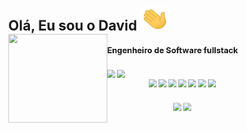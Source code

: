 # Olá, Eu sou o David <img src="https://github.com/Leoruiz197/Leoruiz197/blob/main/img/Hi.gif" width="60px" height="48px"><img align = "left" height = "180px" width = "200px" src = "https://pbs.twimg.com/media/FLpA_jlX0AILp6B?format=png&name=small">
  




### Engenheiro de Software fullstack



##

<div >
  <img  width = "392px" src="https://github-readme-stats.vercel.app/api?username=sirdav1d&show_icons=true&theme=chartreuse-dark"/>
   <img  src="https://github-readme-stats.vercel.app/api/top-langs/?username=sirdav1d&layout=compact&theme=chartreuse-dark"/>
   <div/>
  
<div style = {{display: "flex",  flexDirection:"colunm", align = "center" margin = "0px"}}> 

<img src="https://img.icons8.com/color/48/000000/css3.png"/>
<img src="https://img.icons8.com/color/48/000000/html-5--v1.png"/>
  <img src="https://img.icons8.com/color/48/000000/javascript--v2.png"/>
  <img src="https://img.icons8.com/color/48/000000/nodejs.png"/>
  <img src="https://img.icons8.com/color/48/000000/git.png"/>
  <img src="https://img.icons8.com/color/48/000000/visual-studio-code-2019.png"/>
  <img src="https://img.icons8.com/color/48/000000/npm.png"/>
    <div/>

  ##
  
<div>
 <a href= "https://www.linkedin.com/in/david-dev-"> <img src="https://img.icons8.com/fluency/48/000000/linkedin.png"/></a>
<a href= "https://discord.gg/5VfW8qps"> <img src="https://img.icons8.com/fluency/48/000000/discord-logo.png"/></a>
   <div/>
   


<!--
**sirdav1d/sirdav1d** is a ✨ _special_ ✨ repository because its `README.md` (this file) appears on your GitHub profile.

Here are some ideas to get you started:

- 🔭 I’m currently working on ...
- 🌱 I’m currently learning ...
- 👯 I’m looking to collaborate on ...
- 🤔 I’m looking for help with ...
- 💬 Ask me about ...
- 📫 How to reach me: ...
- 😄 Pronouns: ...
- ⚡ Fun fact: ...
-->
